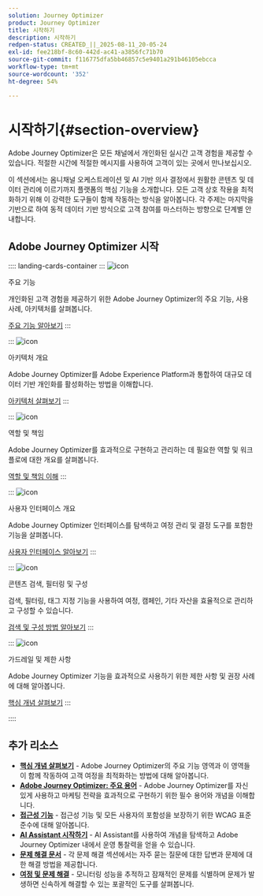 ```yaml
---
solution: Journey Optimizer
product: Journey Optimizer
title: 시작하기
description: 시작하기
redpen-status: CREATED_||_2025-08-11_20-05-24
exl-id: fee218bf-8c60-442d-ac41-a3856fc71b70
source-git-commit: f116775dfa5bb46857c5e9401a291b46105ebcca
workflow-type: tm+mt
source-wordcount: '352'
ht-degree: 54%

---
```


# 시작하기{#section-overview}

Adobe Journey Optimizer은 모든 채널에서 개인화된 실시간 고객 경험을 제공할 수 있습니다. 적절한 시간에 적절한 메시지를 사용하여 고객이 있는 곳에서 만나보십시오.

이 섹션에서는 옴니채널 오케스트레이션 및 AI 기반 의사 결정에서 원활한 콘텐츠 및 데이터 관리에 이르기까지 플랫폼의 핵심 기능을 소개합니다. 모든 고객 상호 작용을 최적화하기 위해 이 강력한 도구들이 함께 작동하는 방식을 알아봅니다. 각 주제는 마지막을 기반으로 하여 동적 데이터 기반 방식으로 고객 참여를 마스터하는 방향으로 단계별 안내합니다.

## Adobe Journey Optimizer 시작

:::: landing-cards-container
:::
![icon](https://cdn.experienceleague.adobe.com/icons/book.svg)

주요 기능

개인화된 고객 경험을 제공하기 위한 Adobe Journey Optimizer의 주요 기능, 사용 사례, 아키텍처를 살펴봅니다.

[주요 기능 알아보기](../using/start/get-started.md)
:::

:::
![icon](https://cdn.experienceleague.adobe.com/icons/code-branch.svg)

아키텍처 개요

Adobe Journey Optimizer를 Adobe Experience Platform과 통합하여 대규모 데이터 기반 개인화를 활성화하는 방법을 이해합니다.

[아키텍처 살펴보기](../using/start/architecture-concepts-redpen.md)
:::

:::
![icon](https://cdn.experienceleague.adobe.com/icons/list-check.svg)

역할 및 책임

Adobe Journey Optimizer를 효과적으로 구현하고 관리하는 데 필요한 역할 및 워크플로에 대한 개요를 살펴봅니다.

[역할 및 책임 이해](../using/start/quick-start.md)
:::

:::
![icon](https://cdn.experienceleague.adobe.com/icons/gear.svg)

사용자 인터페이스 개요

Adobe Journey Optimizer 인터페이스를 탐색하고 여정 관리 및 결정 도구를 포함한 기능을 살펴봅니다.

[사용자 인터페이스 알아보기](../using/start/user-interface.md)
:::

:::
![icon](https://cdn.experienceleague.adobe.com/icons/circle-play.svg)

콘텐츠 검색, 필터링 및 구성

검색, 필터링, 태그 지정 기능을 사용하여 여정, 캠페인, 기타 자산을 효율적으로 관리하고 구성할 수 있습니다.

[검색 및 구성 방법 알아보기](../using/start/search-filter-categorize.md)
:::

:::
![icon](https://cdn.experienceleague.adobe.com/icons/puzzle-piece.svg)

가드레일 및 제한 사항

Adobe Journey Optimizer 기능을 효과적으로 사용하기 위한 제한 사항 및 권장 사례에 대해 알아봅니다.

[핵심 개념 살펴보기](../using/start/guardrails.md)
:::

::::


## 추가 리소스

- **[핵심 개념 살펴보기](../using/start/functional-areas-redpen.md)** - Adobe Journey Optimizer의 주요 기능 영역과 이 영역들이 함께 작동하여 고객 여정을 최적화하는 방법에 대해 알아봅니다.
- **[Adobe Journey Optimizer: 주요 용어](../using/start/terminology-md-redpen.md)** - Adobe Journey Optimizer를 자신 있게 사용하고 마케팅 전략을 효과적으로 구현하기 위한 필수 용어와 개념을 이해합니다.
- **[접근성 기능](../using/start/accessibility.md)** - 접근성 기능 및 모든 사용자의 포함성을 보장하기 위한 WCAG 표준 준수에 대해 알아봅니다.
- **[AI Assistant 시작하기](../using/start/ai-assistant.md)** - AI Assistant를 사용하여 개념을 탐색하고 Adobe Journey Optimizer 내에서 운영 통찰력을 얻을 수 있습니다.
- **[문제 해결 문서](../using/start/troubleshooting.md)** - 각 문제 해결 섹션에서는 자주 묻는 질문에 대한 답변과 문제에 대한 해결 방법을 제공합니다.
- **[여정 및 문제 해결](/help/rp_landing_pages/troubleshoot-journey-landing-page.md)** - 모니터링 성능을 추적하고 잠재적인 문제를 식별하며 문제가 발생하면 신속하게 해결할 수 있는 포괄적인 도구를 살펴봅니다.


